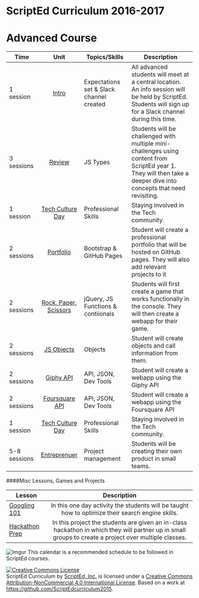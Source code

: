 # ScriptEd Curriculum 2016-2017


Advanced Course
===================

| Time  | Unit | Topics/Skills | Description |
|-------|:-------:|------|--------------|
| 1 session | [Intro](unitsYear2/) | Expectations set & Slack channel created | All advanced students will meet at a central location. An info session will be held by ScriptEd. Students will sign up for a Slack channel during this time. |
| 3 sessions| [Review](unitsYear2/) | JS Types| Students will be challenged with multiple mini-challenges using content from ScriptEd year 1. They will then take a deeper dive into concepts that need revisiting. |
| 1 session| [Tech Culture Day](unitsYear2/) | Professional Skills| Staying involved in the Tech community. |
| 2 sessions | [Portfolio](unitsYear2/) | Bootstrap & GitHub Pages| Student will create a professional portfolio that will be hosted on GitHub pages. They will also add relevant projects to it |
| 2 sessions | [Rock, Paper, Scissors](unitsYear2/) | jQuery, JS Functions & contiionals | Students will first create a game that works functionally in the console. They will then create a webapp for their game.|
| 2 sessions | [JS Objects](unitsYear2/) | Objects| Student will create objects and call information from them. |
| 2 sessions | [Giphy API](unitsYear2/) | API, JSON, Dev Tools| Student will create a webapp using the Giphy API|
| 2 sessions | [Foursquare API](unitsYear2/) | API, JSON, Dev Tools| Student will create a webapp using the Foursquare API|
| 1 session| [Tech Culture Day](unitsYear2/) | Professional Skills| Staying involved in the Tech community. |
| 5-8 sessions | [Entreprenuer](unitsYear2/) | Project management| Students will be creating their own product in small teams. |

####Misc Lessons, Games and Projects

| Lesson | Description |
|-------|:-------:|
| [Googling 101](miscLessons/googling101) | In this one day activity the students will be taught how to optimize their search engine skills.|
|  [Hackathon Prep]()  | In this project the students are given an in-class hackathon in which they will partner up in small groups to create a project over multiple classes.| 

![Imgur](http://i.imgur.com/OCpzQ2C.png)
This calendar is a recommended schedule to be followed in ScriptEd courses.

<a rel="license" href="http://creativecommons.org/licenses/by-nc/4.0/"><img alt="Creative Commons License" style="border-width:0" src="https://i.creativecommons.org/l/by-nc/4.0/88x31.png" /></a><br /><span xmlns:dct="http://purl.org/dc/terms/" property="dct:title">ScriptEd Curriculum</span> by <a xmlns:cc="http://creativecommons.org/ns#" href="https://github.com/ScriptEdcurriculum/curriculum" property="cc:attributionName" rel="cc:attributionURL">ScriptEd, Inc.</a> is licensed under a <a rel="license" href="http://creativecommons.org/licenses/by-nc/4.0/">Creative Commons Attribution-NonCommercial 4.0 International License</a>.  Based on a work at <a xmlns:dct="http://purl.org/dc/terms/" href="https://github.com/ScriptEdcurriculum/curriculum2015" rel="dct:source">https://github.com/ScriptEdcurriculum2015</a>.